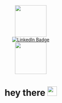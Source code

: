 <div id="header" align="center">
  <img src="https://media.giphy.com/media/dwGJLOdbWULVRIBBfz/giphy.gif" width="100"/>
</div>
<div id="badges" align="center">
   <a href="your-linkedin-URL">
    <img src="https://img.shields.io/badge/LinkedIn-blue?style=for-the-badge&logo=linkedin&logoColor=white" alt="LinkedIn Badge"/>
  </a>
<div id="header" align="center">
  <img src="https://komarev.com/ghpvc/?username=RashDash&style=flat-square&color=blue" width="100"/>
</div>
<h1>
  hey there
  <img src="https://media.giphy.com/media/hvRJCLFzcasrR4ia7z/giphy.gif" width="30px"/>
</h1>

